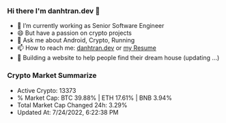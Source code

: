 ### Hi there I'm danhtran.dev 👋

- 🔭 I’m currently working as Senior Software Engineer
- 😄 But have a passion on crypto projects
- 💬 Ask me about Android, Crypto, Running 
- 📫 How to reach me: <a href="https://danhtran.dev" target="_blank">danhtran.dev</a> or <a href="Developer-Resume.pdf" target="_blank">my Resume</a>
- 🌱 Building a website to help people find their dream house (updating ...)

### Crypto Market Summarize
- Active Crypto: 13373
- % Market Cap: BTC 39.88% | ETH 17.61% | BNB 3.94%
- Total Market Cap Changed 24h: 3.29%
- Updated At: 7/24/2022, 6:22:38 PM

